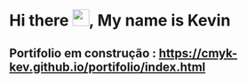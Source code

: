 # Hi there <img src="https://raw.githubusercontent.com/kaueMarques/kaueMarques/master/hi.gif" width="30px">, My name is Kevin

Portifolio em construção : https://cmyk-kev.github.io/portifolio/index.html
---
